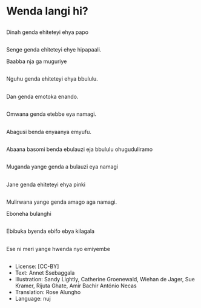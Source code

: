 # Wenda langi hi?

##
Dinah genda ehiteteyi
ehya papo

##
Senge genda ehiteteyi
ehye hipapaali.

Baabba nja ga
muguriye

##
Nguhu genda ehiteteyi ehya
bbululu.

##
Dan genda emotoka
enando.

##
Omwana genda etebbe eya namagi.

##
Abagusi benda enyaanya emyufu.

##
Abaana basomi benda ebulauzi eja
bbululu ohuguduliramo

##
Muganda yange genda
a bulauzi eya namagi

##
Jane genda ehiteteyi ehya pinki

##
Mulirwana yange genda amago aga
namagi.

Eboneha bulanghi

##
Ebibuka byenda ebifo ebya kilagala

##
Ese ni meri yange hwenda nyo emiyembe

##
* License: [CC-BY]
* Text: Annet Ssebaggala
* Illustration: Sandy Lightly, Catherine Groenewald, Wiehan de Jager, Sue Kramer, Rijuta Ghate, Amir Bachir António Necas
* Translation: Rose Alungho
* Language: nuj
